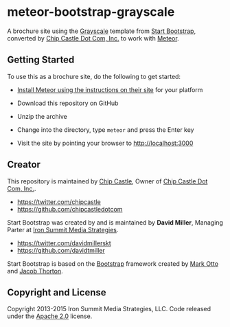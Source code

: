 # meteor-bootstrap-grayscale

A brochure site using the 
[Grayscale](http://startbootstrap.com/template-overviews/grayscale/) template from [Start Bootstrap](http://startbootstrap.com/), converted by [Chip Castle Dot Com, Inc.](http://chipcastle.com) to work with [Meteor](http://meteor.com).

## Getting Started

To use this as a brochure site, do the following to get started:
* [Install Meteor using the instructions on their
  site](https://www.meteor.com/install) for your platform

* Download this repository on GitHub

* Unzip the archive

* Change into the directory, type `meteor` and press the Enter key

* Visit the site by pointing your browser to [http://localhost:3000](http://localhost:3000)

## Creator

This repository is maintained by [Chip
Castle](http://github.com/chip), Owner of [Chip Castle Dot Com, Inc.](http://chipcastle.com). 

* https://twitter.com/chipcastle
* https://github.com/chipcastledotcom

Start Bootstrap was created by and is maintained by **David Miller**, Managing Parter at [Iron Summit Media Strategies](http://www.ironsummitmedia.com/).

* https://twitter.com/davidmillerskt
* https://github.com/davidtmiller

Start Bootstrap is based on the [Bootstrap](http://getbootstrap.com/) framework created by [Mark Otto](https://twitter.com/mdo) and [Jacob Thorton](https://twitter.com/fat).

## Copyright and License

Copyright 2013-2015 Iron Summit Media Strategies, LLC. Code released under the [Apache 2.0](https://github.com/IronSummitMedia/startbootstrap-grayscale/blob/gh-pages/LICENSE) license.
